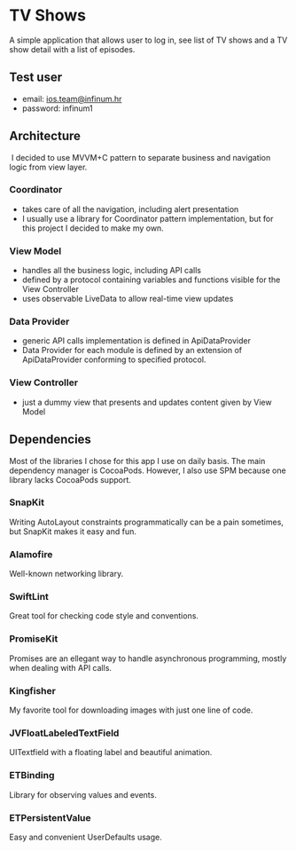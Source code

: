 # TV Shows

A simple application that allows user to log in, see list of TV shows and a TV show detail with a list of episodes. 

## Test user

* email: ios.team@infinum.hr
* password: infinum1

## Architecture
​
I decided to use MVVM+C pattern to separate business and navigation logic from view layer. 
​
### Coordinator 

 - takes care of all the navigation, including alert presentation
 - I usually use a library for Coordinator pattern implementation, but for this project I decided to make my own.

### View Model 

 - handles all the business logic, including API calls 
 - defined by a protocol containing variables and functions visible for the View Controller
 - uses observable LiveData to allow real-time view updates

### Data Provider

- generic API calls implementation is defined in ApiDataProvider
- Data Provider for each module is defined by an extension of ApiDataProvider conforming to specified protocol.

### View Controller

- just a dummy view that presents and updates content given by View Model 

## Dependencies 

Most of the libraries I chose for this app I use on daily basis. The main dependency manager is CocoaPods. However, I also use SPM because one library lacks CocoaPods support. 

### SnapKit

Writing AutoLayout constraints programmatically can be a pain sometimes, but SnapKit makes it easy and fun. 

### Alamofire

Well-known networking library.

### SwiftLint

Great tool for checking code style and conventions.
### PromiseKit

Promises are an ellegant way to handle asynchronous programming, mostly when dealing with API calls. 

### Kingfisher 

My favorite tool for downloading images with just one line of code.

### JVFloatLabeledTextField

UITextfield with a floating label and beautiful animation.

### ETBinding

Library for observing values and events.

### ETPersistentValue

Easy and convenient UserDefaults usage.
